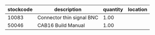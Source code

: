 |stockcode|description|quantity|location|
|---------|-----------|--------|--------|
|10083|Connector thin signal BNC|1.00||
|50046|CAB16 Build Manual|1.00||
